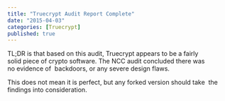 ```yaml
---
title: "Truecrypt Audit Report Complete"
date: "2015-04-03"
categories: [Truecrypt]
published: true
---
```


TL;DR is that based on this audit, Truecrypt appears to be a fairly solid piece of crypto software. The NCC audit concluded there was no evidence of  backdoors, or any severe design flaws.

This does not mean it is perfect, but any forked version should take  the findings into consideration.